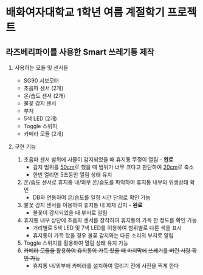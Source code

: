 # 배화여자대학교 1학년 여름 계절학기 프로젝트

## 라즈베리파이를 사용한 Smart 쓰레기통 제작

1. 사용하는 모듈 및 센서들
    - SG90 서보모터
    - 초음파 센서 (2개)
    - 온/습도 센서 (2개)
    - 불꽃 감지 센서
    - 부저
    - 5색 LED (2개)
    - Toggle 스위치
    - 카메라 모듈 (2개)

1. 구현 기능
    1. 초음파 센서 범위에 사물이 감지되었을 때 휴지통 뚜껑이 열림 - **완료**
        * 감지 범위를 <u>50cm</u>로 했을 때 범위가 너무 크다고 판단하여 <u>20cm</u>로 축소
        * 한번 열리면 5초동안 열림 상태 유지
    1. 온/습도 센서로 휴지통 내/외부 온/습도를 파악하여 휴지통 내부의 위생상태 확인 
        * DB와 연동하여 온/습도를 일정 시간 단위로 확인 가능
    1. 불꽃 감지 센서를 이용하여 휴지통 내 화재 감지 - **완료**
        * 불꽃이 감지되었을 때 부저로 알림
    1. 휴지통 내부 상단에 초음파 센서를 장착하여 휴지통의 가득 찬 정도를 확인 가능
        * 거리별로 5색 LED 및 7색 LED를 이용하여 범위별로 다른 색을 표시
        * 휴지통이 가득 찼을 경우 불꽃 감지와는 다른 소리의 부저로 알림
    1. Toggle 스위치를 활용하여 열림 상태 유지 가능
    1. ~~카메라 모듈을 활용하여 휴지통이 가득 찼을 때 마지막에 쓰레기를 버린 사람 확인 가능~~
        * 휴지통 내/외부에 카메라를 설치하여 열리기 전에 사진을 찍게 한다